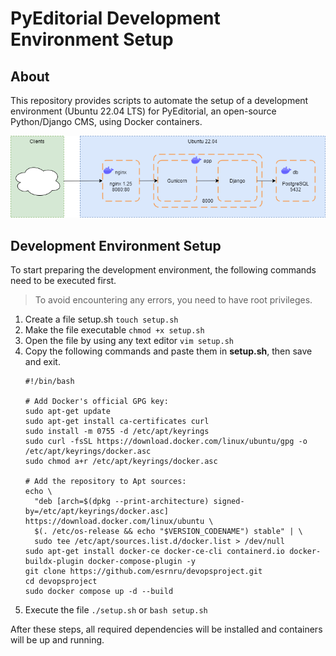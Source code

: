# PyEditorial Development Environment Setup
## About
This repository provides scripts to automate the setup of a development environment (Ubuntu 22.04 LTS) for PyEditorial, an open-source Python/Django CMS, using Docker containers.

![Diagram](./diagram.png)
## Development Environment Setup

To start preparing the development environment, the following commands need to be executed first.
> To avoid encountering any errors, you need to have root privileges.

1. Create a file setup.sh
   `touch setup.sh`
2. Make the file executable
   `chmod +x setup.sh`
3. Open the file by using any text editor
   `vim setup.sh`
4. Copy the following commands and paste them in **setup.sh**, then save and exit.
   ```
   #!/bin/bash

   # Add Docker's official GPG key:
   sudo apt-get update
   sudo apt-get install ca-certificates curl
   sudo install -m 0755 -d /etc/apt/keyrings
   sudo curl -fsSL https://download.docker.com/linux/ubuntu/gpg -o /etc/apt/keyrings/docker.asc
   sudo chmod a+r /etc/apt/keyrings/docker.asc

   # Add the repository to Apt sources:
   echo \
     "deb [arch=$(dpkg --print-architecture) signed-by=/etc/apt/keyrings/docker.asc] https://download.docker.com/linux/ubuntu \
     $(. /etc/os-release && echo "$VERSION_CODENAME") stable" | \
     sudo tee /etc/apt/sources.list.d/docker.list > /dev/null
   sudo apt-get install docker-ce docker-ce-cli containerd.io docker-buildx-plugin docker-compose-plugin -y
   git clone https://github.com/esrnru/devopsproject.git
   cd devopsproject
   sudo docker compose up -d --build
   ```
5. Execute the file `./setup.sh` or `bash setup.sh`

After these steps, all required dependencies will be installed and containers will be up and running.
